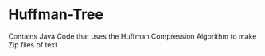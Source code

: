 # Huffman-Tree
Contains Java Code that uses the Huffman Compression Algorithm to make Zip files of text
